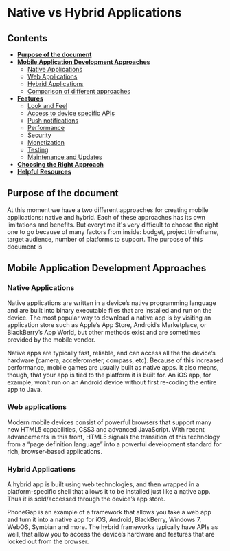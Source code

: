 # Native vs Hybrid Applications

## Contents

* **[Purpose of the document](#purpose)**
* **[Mobile Application Development Approaches](#approaches)**
	* [Native Applications](#native)
	* [Web Applications](#webapps)
	* [Hybrid Applications](#hybrid)
	* [Comparison of different approaches](#comparison)
* **[Features](#features)**
	* [Look and Feel](#looknfeel)
	* [Access to device specific APIs](#apis)
	* [Push notifications](#push-notifications)
	* [Performance](#performance)
	* [Security](#security)
	* [Monetization](#monetization)
	* [Testing](#testing)
	* [Maintenance and Updates](#updates)
* **[Choosing the Right Approach](#right-approach)**
* **[Helpful Resources](#sources)**
  
## <a id=purpose></a> Purpose of the document 

At this moment we have a two different approaches for creating mobile applications: native and hybrid. Each of these approaches has its own limitations and benefits. But everytime it's very difficult to choose the right one to go because of many factors from inside: budget, project timeframe, target audience, number of platforms to support. The purpose of this document is 
  

## <a id=approaches></a> Mobile Application Development Approaches 

### <a id=native></a> Native Applications

Native applications are written in a device’s native programming language and are built into binary executable files that are installed and run on the device. The most popular way to download a native app is by visiting an application store such as Apple’s App Store, Android’s Marketplace, or BlackBerry’s App World, but other methods exist and are sometimes provided by the mobile vendor.

Native apps are typically fast, reliable, and can access all the the device’s hardware (camera, accelerometer, compass, etc). Because of this increased performance, mobile games are usually built as native apps. It also means, though, that your app is tied to the platform it is built for. An iOS app, for example, won’t run on an Android device without first re-coding the entire app to Java.

### Web applications

Modern mobile devices consist of powerful browsers that support many new HTML5 capabilities, CSS3 and advanced JavaScript. With recent advancements in this front, HTML5 signals the transition of this technology from a “page definition language” into a powerful development standard for rich, browser-based applications.



### <a id=hybrid></a> Hybrid Applications

A hybrid app is built using web technologies, and then wrapped in a platform-specific shell that allows it to be installed just like a native app. Thus it is sold/accessed through the device’s app store.

PhoneGap is an example of a framework that allows you take a web app and turn it into a native app for iOS, Android, BlackBerry, Windows 7, WebOS, Symbian and more. The hybrid frameworks typically have APIs as well, that allow you to access the device’s hardware and features that are locked out from the browser.



